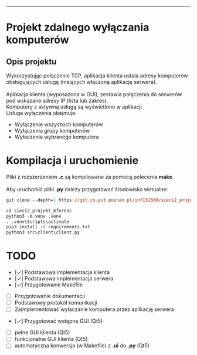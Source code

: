 ***
# Projekt zdalnego wyłączania komputerów
## Opis projektu
Wykorzystując połączenie TCP, aplikacja klienta ustala adresy komputerów obsługujących usługę (mających włączoną aplikację serwera).<br><br>
Aplikacja klienta (wyposażona w GUI), zestawia połączenia do serwerów pod wskazane adresy IP (lista lub zakres).<br>
Komputery z aktywną usługą są wyświetlone w aplikacji.<br>
Usługa wyłączenia obejmuje:
- Wyłączenie wszystkich komputerów
- Wyłączenia grupy komputerów
- Wyłaczenia wybranego komputera
  

# Kompilacja i uruchomienie

Pliki z rozszerzeniem **.c** są kompilowane za pomocą polecenia **make**.<br><br>
Aby uruchomić pliki **.py** należy przygotować środowisko wirtualne:
``` ps
git clone --depth=1 https://git.cs.put.poznan.pl/inf151660/sieci2_projekt_mferenc.git

cd sieci2_projekt_mferenc
python3 -m venv .venv
. .venv\Scripts\activate
pip3 install -r requirements.txt
python3 src\client\client.py
```

# TODO
- [&check;] Podstawowa implementacja klienta
- [&check;] Podstawowa implementacja serwera
- [&check;] Przygotowanie Makefile
- [ ] Przygotowanie dokumentacji
- [ ] Podstawowy protokół komunikacji
- [ ] Zaimplementować wyłaczanie komputera przez aplikację serwera
- [&check;] Przygotować wstępne GUI (Qt5)
- [ ] pełne GUI klienta (Qt5)
- [ ] funkcjonalne GUI klienta (Qt5)
- [ ] automatyczna konwersja (w Makefile) z **.ui** do **.py** (Qt5)